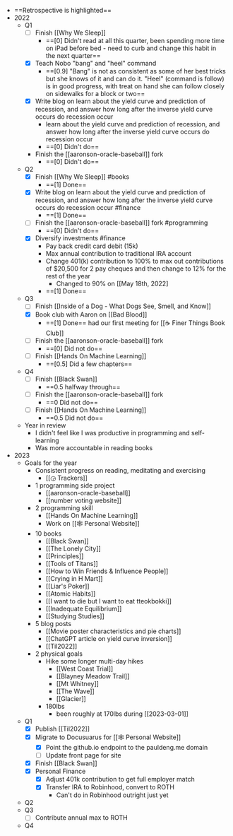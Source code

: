 - ==Retrospective is highlighted==
- 2022
    - Q1
        - [ ] Finish [[Why We Sleep]]
            - ==[0] Didn't read at all this quarter, been spending more time on iPad before bed - need to curb and change this habit in the next quarter==
        - [x] Teach Nobo "bang" and "heel" command
            - ==[0.9] "Bang" is not as consistent as some of her best tricks but she knows of it and can do it. "Heel" (command is follow) is in good progress, with treat on hand she can follow closely on sidewalks for a block or two==
        - [x] Write blog on learn about the yield curve and prediction of recession, and answer how long after the inverse yield curve occurs do recession occur
            - learn about the yield curve and prediction of recession, and answer how long after the inverse yield curve occurs do recession occur
            - ==[0] Didn't do==
        - Finish the [[aaronson-oracle-baseball]] fork
            - ==[0] Didn't do==
    - Q2
        - [x] Finish [[Why We Sleep]] #books
            - ==[1] Done==
        - [x] Write blog on learn about the yield curve and prediction of recession, and answer how long after the inverse yield curve occurs do recession occur #finance
            - ==[1] Done==
        - [ ] Finish the [[aaronson-oracle-baseball]] fork #programming
            - ==[0] Didn't do==
        - [x] Diversify investments #finance
			- Pay back credit card debit (15k)
			- Max annual contribution to traditional IRA account
			- Change 401(k) contribution to 100% to max out contributions of $20,500 for 2 pay cheques and then change to 12% for the rest of the year
				- Changed to 90% on [[May 18th, 2022]
			- ==[1] Done==
    - Q3
        - [ ] Finish [[Inside of a Dog - What Dogs See, Smell, and Know]]
        - [x] Book club with Aaron on [[Bad Blood]]
            - ==[1] Done== had our first meeting for [[☕️ Finer Things Book Club]]
        - [ ] Finish the [[aaronson-oracle-baseball]] fork
	        - ==[0] Did not do== 
        - [ ] Finish [[Hands On Machine Learning]]
	        - ==[0.5] Did a few chapters==
	- Q4
		- [ ] Finish [[Black Swan]]
			- ==0.5 halfway through==
		- [ ] Finish the [[aaronson-oracle-baseball]] fork
			- ==0 Did not do==
		- [ ] Finish [[Hands On Machine Learning]]
			- ==0.5 Did not do==
	- Year in review
		- I didn't feel like I was productive in programming and self-learning
		- Was more accountable in reading books
- 2023
	- Goals for the year
		- Consistent progress on reading, meditating and exercising
			- [[◶ Trackers]]
		- 1 programming side project
			- [[aaronson-oracle-baseball]]
			- [[number voting website]]
		- 2 programming skill
			- [[Hands On Machine Learning]]
			- Work on [[🕸 Personal Website]]
		- 10 books
			- [[Black Swan]]
			- [[The Lonely City]]
			- [[Principles]]
			- [[Tools of Titans]]
			- [[How to Win Friends & Influence People]]
			- [[Crying in H Mart]]
			- [[Liar's Poker]]
			- [[Atomic Habits]]
			- [[I want to die but I want to eat tteokbokki]]
			- [[Inadequate Equilibrium]]
			- [[Studying Studies]]
		- 5 blog posts
			- [[Movie poster characteristics and pie charts]]
			- [[ChatGPT article on yield curve inversion]]
			- [[Til2022]]
		- 2 physical goals
			- Hike some longer multi-day hikes
				- [[West Coast Trial]]
				- [[Blayney Meadow Trail]]
				- [[Mt Whitney]]
				- [[The Wave]]
				- [[Glacier]]
			- 180lbs
				- been roughly at 170lbs during [[2023-03-01]]
	- Q1
		- [x] Publish [[Til2022]]
		- [x] Migrate to Docusuarus for [[🕸 Personal Website]]
			- [x] Point the github.io endpoint to the pauldeng.me domain
			- [ ] Update front page for site
		- [x] Finish [[Black Swan]]
		- [x] Personal Finance
			- [x] Adjust 401k contribution to get full employer match
			- [x] Transfer IRA to Robinhood, convert to ROTH
				- Can't do in Robinhood outright just yet
	- Q2
	- Q3
		- [ ] Contribute annual max to ROTH
	- Q4